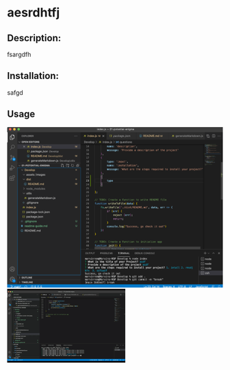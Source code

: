 # aesrdhtfj
  ## Description: 
  fsargdfh
  ## Installation: 
  safgd
  ## Usage
  ![terminal in VS](../assets/images/screen-shot.jpeg)
  ![terminal in VS](../assets/videos/video.gif)
